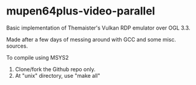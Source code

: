 # mupen64plus-video-parallel

Basic implementation of Themaister's Vulkan RDP emulator over OGL 3.3.

Made after a few days of messing around with GCC and some misc. sources.

To compile using MSYS2 
1) Clone/fork the Github repo only.
2) At "unix" directory, use "make all"